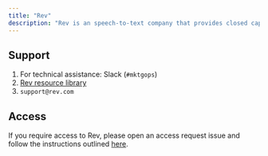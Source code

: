 ```yaml
---
title: "Rev"
description: "Rev is an speech-to-text company that provides closed captioning, subtitles, and transcription services."
---
```


## Support

1. For technical assistance: Slack (`#mktgops`)
2. [Rev resource library](https://www.rev.com/resources)
3. `support@rev.com`

## Access

If you require access to Rev, please open an access request issue and follow the instructions outlined [here](/handbook/it/end-user-services/onboarding-access-requests/access-requests/#individual-or-bulk-access-request).
